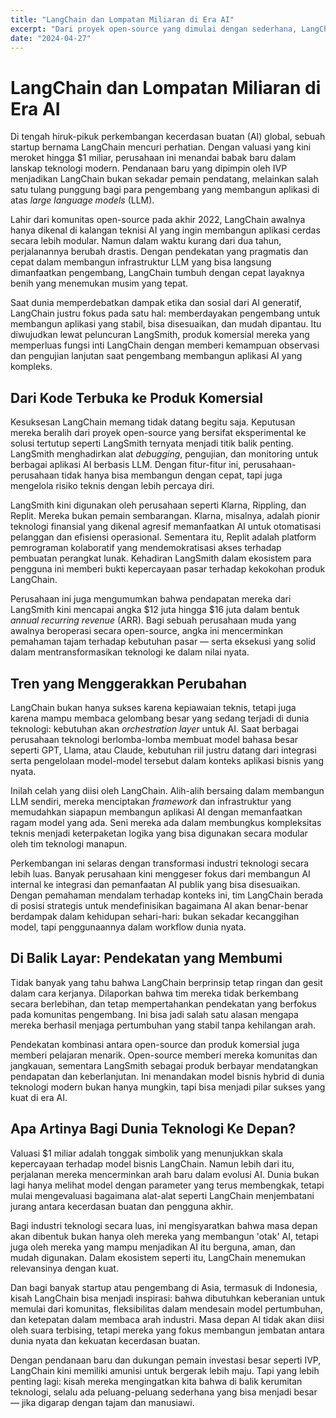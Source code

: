 ```yaml
---
title: "LangChain dan Lompatan Miliaran di Era AI"
excerpt: "Dari proyek open-source yang dimulai dengan sederhana, LangChain kini menembus valuasi $1 miliar. Perjalanan startup ini mencerminkan bagaimana infrastruktur AI menjadi jantung revolusi digital global."
date: "2024-04-27"
---
```


# LangChain dan Lompatan Miliaran di Era AI

Di tengah hiruk-pikuk perkembangan kecerdasan buatan (AI) global, sebuah startup bernama LangChain mencuri perhatian. Dengan valuasi yang kini meroket hingga $1 miliar, perusahaan ini menandai babak baru dalam lanskap teknologi modern. Pendanaan baru yang dipimpin oleh IVP menjadikan LangChain bukan sekadar pemain pendatang, melainkan salah satu tulang punggung bagi para pengembang yang membangun aplikasi di atas *large language models* (LLM).

Lahir dari komunitas open-source pada akhir 2022, LangChain awalnya hanya dikenal di kalangan teknisi AI yang ingin membangun aplikasi cerdas secara lebih modular. Namun dalam waktu kurang dari dua tahun, perjalanannya berubah drastis. Dengan pendekatan yang pragmatis dan cepat dalam membangun infrastruktur LLM yang bisa langsung dimanfaatkan pengembang, LangChain tumbuh dengan cepat layaknya benih yang menemukan musim yang tepat.

Saat dunia memperdebatkan dampak etika dan sosial dari AI generatif, LangChain justru fokus pada satu hal: memberdayakan pengembang untuk membangun aplikasi yang stabil, bisa disesuaikan, dan mudah dipantau. Itu diwujudkan lewat peluncuran LangSmith, produk komersial mereka yang memperluas fungsi inti LangChain dengan memberi kemampuan observasi dan pengujian lanjutan saat pengembang membangun aplikasi AI yang kompleks.

## Dari Kode Terbuka ke Produk Komersial

Kesuksesan LangChain memang tidak datang begitu saja. Keputusan mereka beralih dari proyek open-source yang bersifat eksperimental ke solusi tertutup seperti LangSmith ternyata menjadi titik balik penting. LangSmith menghadirkan alat *debugging*, pengujian, dan monitoring untuk berbagai aplikasi AI berbasis LLM. Dengan fitur-fitur ini, perusahaan-perusahaan tidak hanya bisa membangun dengan cepat, tapi juga mengelola risiko teknis dengan lebih percaya diri.

LangSmith kini digunakan oleh perusahaan seperti Klarna, Rippling, dan Replit. Mereka bukan pemain sembarangan. Klarna, misalnya, adalah pionir teknologi finansial yang dikenal agresif memanfaatkan AI untuk otomatisasi pelanggan dan efisiensi operasional. Sementara itu, Replit adalah platform pemrograman kolaboratif yang mendemokratisasi akses terhadap pembuatan perangkat lunak. Kehadiran LangSmith dalam ekosistem para pengguna ini memberi bukti kepercayaan pasar terhadap kekokohan produk LangChain.

Perusahaan ini juga mengumumkan bahwa pendapatan mereka dari LangSmith kini mencapai angka $12 juta hingga $16 juta dalam bentuk *annual recurring revenue* (ARR). Bagi sebuah perusahaan muda yang awalnya beroperasi secara open-source, angka ini mencerminkan pemahaman tajam terhadap kebutuhan pasar — serta eksekusi yang solid dalam mentransformasikan teknologi ke dalam nilai nyata.

## Tren yang Menggerakkan Perubahan

LangChain bukan hanya sukses karena kepiawaian teknis, tetapi juga karena mampu membaca gelombang besar yang sedang terjadi di dunia teknologi: kebutuhan akan *orchestration layer* untuk AI. Saat berbagai perusahaan teknologi berlomba-lomba membuat model bahasa besar seperti GPT, Llama, atau Claude, kebutuhan riil justru datang dari integrasi serta pengelolaan model-model tersebut dalam konteks aplikasi bisnis yang nyata.

Inilah celah yang diisi oleh LangChain. Alih-alih bersaing dalam membangun LLM sendiri, mereka menciptakan *framework* dan infrastruktur yang memudahkan siapapun membangun aplikasi AI dengan memanfaatkan ragam model yang ada. Seni mereka ada dalam membungkus kompleksitas teknis menjadi keterpaketan logika yang bisa digunakan secara modular oleh tim teknologi manapun.

Perkembangan ini selaras dengan transformasi industri teknologi secara lebih luas. Banyak perusahaan kini menggeser fokus dari membangun AI internal ke integrasi dan pemanfaatan AI publik yang bisa disesuaikan. Dengan pemahaman mendalam terhadap konteks ini, tim LangChain berada di posisi strategis untuk mendefinisikan bagaimana AI akan benar-benar berdampak dalam kehidupan sehari-hari: bukan sekadar kecanggihan model, tapi penggunaannya dalam workflow dunia nyata.

## Di Balik Layar: Pendekatan yang Membumi

Tidak banyak yang tahu bahwa LangChain berprinsip tetap ringan dan gesit dalam cara kerjanya. Dilaporkan bahwa tim mereka tidak berkembang secara berlebihan, dan tetap mempertahankan pendekatan yang berfokus pada komunitas pengembang. Ini bisa jadi salah satu alasan mengapa mereka berhasil menjaga pertumbuhan yang stabil tanpa kehilangan arah.

Pendekatan kombinasi antara open-source dan produk komersial juga memberi pelajaran menarik. Open-source memberi mereka komunitas dan jangkauan, sementara LangSmith sebagai produk berbayar mendatangkan pendapatan dan keberlanjutan. Ini menandakan model bisnis hybrid di dunia teknologi modern bukan hanya mungkin, tapi bisa menjadi pilar sukses yang kuat di era AI.

## Apa Artinya Bagi Dunia Teknologi Ke Depan?

Valuasi $1 miliar adalah tonggak simbolik yang menunjukkan skala kepercayaan terhadap model bisnis LangChain. Namun lebih dari itu, perjalanan mereka mencerminkan arah baru dalam evolusi AI. Dunia bukan lagi hanya melihat model dengan parameter yang terus membengkak, tetapi mulai mengevaluasi bagaimana alat-alat seperti LangChain menjembatani jurang antara kecerdasan buatan dan pengguna akhir.

Bagi industri teknologi secara luas, ini mengisyaratkan bahwa masa depan akan dibentuk bukan hanya oleh mereka yang membangun 'otak' AI, tetapi juga oleh mereka yang mampu menjadikan AI itu berguna, aman, dan mudah digunakan. Dalam ekosistem seperti itu, LangChain menemukan relevansinya dengan kuat.

Dan bagi banyak startup atau pengembang di Asia, termasuk di Indonesia, kisah LangChain bisa menjadi inspirasi: bahwa dibutuhkan keberanian untuk memulai dari komunitas, fleksibilitas dalam mendesain model pertumbuhan, dan ketepatan dalam membaca arah industri. Masa depan AI tidak akan diisi oleh suara terbising, tetapi mereka yang fokus membangun jembatan antara dunia nyata dan kekuatan kecerdasan buatan.

Dengan pendanaan baru dan dukungan pemain investasi besar seperti IVP, LangChain kini memiliki amunisi untuk bergerak lebih maju. Tapi yang lebih penting lagi: kisah mereka mengingatkan kita bahwa di balik kerumitan teknologi, selalu ada peluang-peluang sederhana yang bisa menjadi besar — jika digarap dengan tajam dan manusiawi.